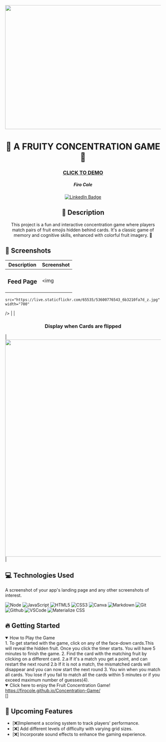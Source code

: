 <div id="header" align="center">

  <img src="https://live.staticflickr.com/65535/53601011720_55e308cb22_z.jpg" width="800" height="400">

</div>



 <div id="description" align="center">

  # :lemon: A FRUITY CONCENTRATION GAME 	:kiwi_fruit:

  ### [CLICK TO DEMO](https://firocole.github.io/Concentration-Game/)

  ##### Firo Cole

[![LinkedIn Badge](https://img.shields.io/badge/-@amarpan-blue?style=flat&logo=Linkedin&logoColor=black)](https://www.linkedin.com/in/firocolemd/)

  ## :pencil: Description

 This project is a fun and interactive concentration game where players match pairs of fruit emojis hidden behind cards. It's a classic game of memory and cognitive skills, enhanced with colorful fruit imagery. :watermelon:	

  </div>

  ## :camera_flash: Screenshots 

  |   Description | Screenshot | 
  |:-------------:| -----------|
  | <h3>Feed Page</h3> | <img
    src="https://live.staticflickr.com/65535/53600776543_6b3210fa7d_z.jpg"
    width="700" 


  /> |
  | <h3 align="center">Display when Cards are flipped</h3> | <img
  src="https://live.staticflickr.com/65535/53600776558_05a4e1671e_z.jpg"
  width="700"
  /> |


  ## :computer: Technologies Used
  A screenshot of your app's landing page and any other screenshots of interest.

  ![Node](https://img.shields.io/badge/-Node.js-05122A?style=flat&logo=node.js)
  ![JavaScript](https://img.shields.io/badge/-JavaScript-05122A?style=flat&logo=javascript)
  ![HTML5](https://img.shields.io/badge/-HTML5-05122A?style=flat&logo=html5)
  ![CSS3](https://img.shields.io/badge/-CSS-05122A?style=flat&logo=css3)
    ![Canva](https://img.shields.io/badge/-Canva-05122A?style=flat&logo=canva)
  ![Markdown](https://img.shields.io/badge/-Markdown-05122A?style=flat&logo=markdown)
  ![Git](https://img.shields.io/badge/-Git-05122A?style=flat&logo=git)
  ![Github](https://img.shields.io/badge/-GitHub-05122A?style=flat&logo=github)
  ![VSCode](https://img.shields.io/badge/-VS_Code-05122A?style=flat&logo=visualstudio)
  ![Materialize CSS](https://img.shields.io/badge/-Materialize_CSS-05122A?style=flat&logo=materialdesign)



## :fire: Getting Started

<details open>
  <summary> How to Play the Game </summary>
    1. To get started with the game, click on any of the face-down cards.This will reveal the hidden fruit. Once you click the timer starts. You will have 5 minutes to finish the game.
    2. Find the card with the matching fruit by clicking on a different card.
        2.a If it's a match you get a point, and can restart the next round
        2.b If it is not a match, the mismatched cards will disappear and you can now start the next round
    3. You win when you match all cards. You lose if you fail to match all the cards within 5 minutes or if you exceed maximum number of guesses(4).
    
</details>

<details open>
  <summary> Click here to enjoy the Fruit Concentration Game!</summary>
  <a href="https://firocole.github.io/Concentration-Game/"
    > https://firocole.github.io/Concentration-Game/ </a
  >
</details>
[]

## :satellite: Upcoming Features
- [:x:]Implement a scoring system to track players' performance.
- [:x:] Add different levels of difficulty with varying grid sizes.
- [:x:] Incorporate sound effects to enhance the gaming experience.